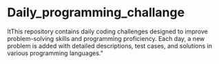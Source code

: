 # Daily_programming_challange
ItThis repository contains daily coding challenges designed to improve problem-solving skills and programming proficiency. Each day, a new problem is added with detailed descriptions, test cases, and solutions in various programming languages."
